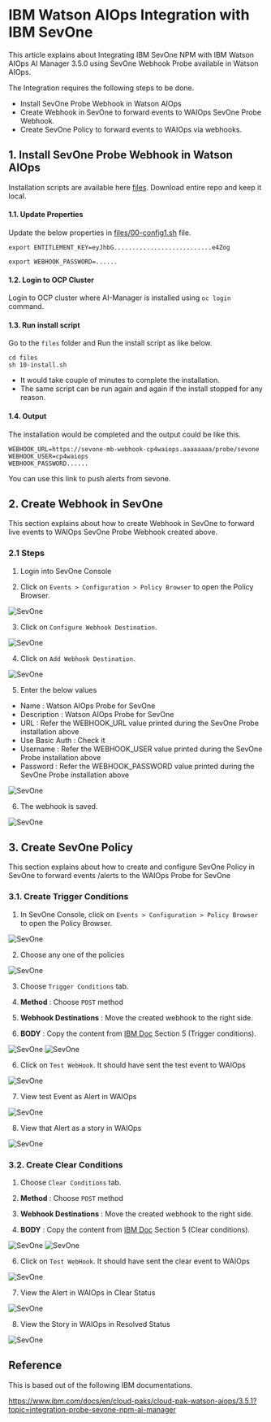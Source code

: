 # IBM Watson AIOps Integration with IBM SevOne 

This article explains about Integrating IBM SevOne NPM with IBM Watson AIOps AI Manager 3.5.0 using SevOne Webhook Probe available in Watson AIOps.

The Integration requires the following steps to be done.

- Install SevOne Probe Webhook in Watson AIOps
- Create Webhook in SevOne to forward events to WAIOps SevOne Probe Webhook.
- Create SevOne Policy to forward events to WAIOps via webhooks.

## 1. Install SevOne Probe Webhook in Watson AIOps

Installation scripts are available here [files](./files). Download entire repo and keep it local.

#### 1.1. Update Properties

Update the below properties in [files/00-config1.sh](./files/00-config1.sh) file.

```
export ENTITLEMENT_KEY=eyJhbG...........................e4Zog

export WEBHOOK_PASSWORD=......
```

#### 1.2. Login to OCP Cluster

Login to OCP cluster where AI-Manager is installed using  `oc login` command.

#### 1.3. Run install script

Go to the `files` folder and Run the install script as like below.

```
cd files
sh 10-install.sh
```
- It would take couple of minutes to complete the installation. 
- The same script can be run again and again if the install stopped for any reason.

#### 1.4. Output
 
The installation would be completed and the output could be like this.

```
WEBHOOK_URL=https://sevone-mb-webhook-cp4waiops.aaaaaaaa/probe/sevone
WEBHOOK_USER=cp4waiops
WEBHOOK_PASSWORD......
```
You can use this link to push alerts from sevone.

## 2. Create Webhook in SevOne 

This section explains about how to create Webhook in SevOne to forward live events to WAIOps SevOne Probe Webhook created above.

### 2.1 Steps

1. Login into SevOne Console

2. Click on `Events > Configuration > Policy Browser` to open the Policy Browser.

![SevOne](./images/image-sevone-wh-00001.png)

3. Click on `Configure Webhook Destination`.

![SevOne](./images/image-sevone-wh-00002.png)

4. Click on `Add Webhook Destination`.

![SevOne](./images/image-sevone-wh-00003.png)

5. Enter the below values

- Name            : Watson AIOps Probe for SevOne
- Description     : Watson AIOps Probe for SevOne
- URL             : Refer the WEBHOOK_URL value printed during the SevOne Probe installation above
- Use Basic Auth  : Check it
- Username        : Refer the WEBHOOK_USER value printed during the SevOne Probe installation above
- Password        : Refer the WEBHOOK_PASSWORD value printed during the SevOne Probe installation above

![SevOne](./images/image-sevone-wh-00004.png)

6. The webhook is saved.

![SevOne](./images/image-sevone-wh-00005.png)

## 3. Create SevOne Policy

This section explains about how to create and configure SevOne Policy in SevOne to forward events /alerts to the WAIOps Probe for SevOne

### 3.1. Create Trigger Conditions

1. In SevOne Console, click on `Events > Configuration > Policy Browser` to open the Policy Browser.

![SevOne](./images/image-00001.png)

2. Choose any one of the policies

![SevOne](./images/image-00006.png)

3. Choose `Trigger Conditions` tab.

3. **Method** : Choose `POST` method

4. **Webhook Destinations** : Move the created webhook to the right side.

5. **BODY** : Copy the content from [IBM Doc](https://www.ibm.com/docs/en/cloud-paks/cloud-pak-watson-aiops/3.5.1?topic=integration-probe-sevone-npm-ai-manager) Section 5 (Trigger conditions).

![SevOne](./images/image-00007.png)
![SevOne](./images/image-00008.png)

6. Click on `Test WebHook`. It should have sent the test event to WAIOps

![SevOne](./images/image-00009.png)

7. View test Event as Alert in WAIOps

![SevOne](./images/image-00010.png)

8. View that Alert as a story in WAIOps

![SevOne](./images/image-00011.png)

### 3.2. Create Clear Conditions

1. Choose `Clear Conditions` tab.

3. **Method** : Choose `POST` method

4. **Webhook Destinations** : Move the created webhook to the right side.

5. **BODY** : Copy the content from [IBM Doc](https://www.ibm.com/docs/en/cloud-paks/cloud-pak-watson-aiops/3.4.1?topic=integration-probe-sevone-npm-ai-manager) Section 5 (Clear conditions).

![SevOne](./images/image-00012.png)
![SevOne](./images/image-00013.png)

6. Click on `Test WebHook`. It should have sent the clear event to WAIOps

![SevOne](./images/image-00014.png)

7. View the Alert in WAIOps in Clear Status

![SevOne](./images/image-00015.png)

8. View the Story in WAIOps in Resolved Status

![SevOne](./images/image-00016.png)

## Reference

This is based out of the following IBM documentations.

https://www.ibm.com/docs/en/cloud-paks/cloud-pak-watson-aiops/3.5.1?topic=integration-probe-sevone-npm-ai-manager
